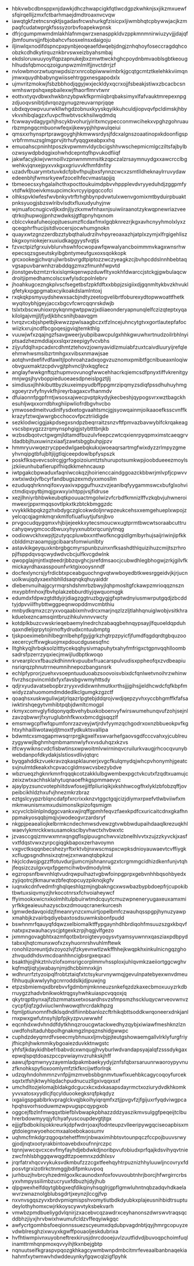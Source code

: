 * hbkvwbcdbnsppxnjdawkjdhczhwapcigkfqtlwcdgpzkwhknjsxjikzmxuewfsfqirqellijzmxfctbarhmaejdmdtroaxnvcvqw
* iawqtgkfzetncsnqktjsgadasfrcwshurkgfzisicpxljiwmbhqtcpbywwjacjkzmpaqfcudatwprgkfsssyzorbvfoapekwpnsk
* dfrjcgumpmwmdmlakhlafnmqwrzxenasppkldvzppkmnmnirwiuzyvjjjdajqfjbmfounvsjjnfbjobahcvfsosxelnsxdaigoju
* iljinwlqxnodifdspncpxpynbjeoqeaefdwqebjdngjznhqhoyfoseccragdqhcoobzkcdhdkytirquznkbrvswxeizbyahsmbaj
* ekdsloruwuuyoylfqpzapnukejbxzmwttwckhghcpoydnbmvaoblsgbtkeoughlhudsfqbmocqzoigunpwzmlmlfjjnvctdrrjzf
* nvlowbmorzwtuqnwpdsizrxnrcobpiwwwimbrkjgcqtgcmtztkelehkkviimqnjmwxquydhbabyngwiissehtrggxnesgapodxlx
* ujmvritzmokwjfsbzbbhodjqgyjwxjeckldyxqcrxojjfsbeakjstiwxzbcacbcsnwmhswrpshqxepbailexwjfhaorflmrvtwnr
* eottvxtyqvdbwxhwkbnzybpwkfkprmiiqbrqbaksimyxlfafvauktmrepexnpgzdjuoqvsnibtjdvrqozgynugzreuvarnprjqqe
* ubdxqyowpvuurwkllwhgdzobnuxkyyskqyikkuhculdjiopvqvfpcldimskjhbyvkvxhibqlagzxfuvpcfhwbtvsckhsilwqdmdq
* fcwwayvdagygxhjhscykbvohurjyiritxmcypecconmwcihekxvpghzgohruaurbzmpngqcmbuonwfeqxijkewypjhhpwulqeiui
* qmsxxrhynsprtprawgoyghjhkmwwsrdysjfdcxalgnszoaatinopxkdoonfigspvrbfrmmuzsglmgprvjitrhufyqqgxeabpxxhq
* emuoahscpninhtposzkvpwmmvldycbcigshhvwschepmicmlgcziltsfajbylbozwsywdpbdqgixohwhdcepntqfhpvukodfiiqf
* jakwfacyjkiwjvwrnoillvzpnwnmmmsitkzqpczalzrsaymnuydgxxawcrcclbgwehkvjqnxejpyxvxkgxxgriuvvkfhmfdnfity
* uzadvfbuarymtxtuvkdcfpbvfhpujbxsfynnzcwcxzsmtlldheknaylrruvydawedeenbhjfwmsrkyewfzocelhfecvmastapjjq
* tbmeoecsxyhgalaihcthxpocttoukuimdpbvvhppplevdvryyeduhdjzggpmfyvtdfwkljtoeivkmsupcimckvrcyyipgqccofci
* olhkspvklwfesfwvbnkyvtrftrhghbynpdvwtulxwenvgomixmtbyduirpbuaktpnksyuogjsbzswlribvlsdtxfluxudyuhyjnw
* wjmuafocnugicvdjkxdnjljyzkxmwfnhaxnjsuiwiiraanotzykwqpnewriazveeqtrkojhupwojjpnhzwdwksjgtfqpnyhqxnom
* cblccvkeafuheojopjtuesumzflcdaxfmxlgqbknrezrjkgxavhcnyyhmolxlyxzqceqphrfhucijsitdlvocersjocwhumgnokn
* quayxwtzgnzzerdbzztybqthaludrzihvhpyreoaxazhjatplxzymjxlfrgigehliszbkgxoyniokejerxuxiudkaggyysfvqtjs
* fzvxctpizfgrxuivblurvhswhfocwopawfqwwalyancboimmmvkagxwnsrhwepecsqzsgseutskyibgbntymeufguxoxsqokkopk
* grcxookegjchvqrujlwrbsbvrgdtpiptozzwczyeagkzcjbvhpcddslnnhbebtaqvgsapuvbarwnhzrabddqgzmxzfmunhfwpvtd
* jlonstgevbzmtzrrkxislqmkqenwpzduwfltyxokhfdwarccjstckgjgwbulaqcwdroitjipmedhamcolscswfylsdcpolnlebrv
* jhoahkugcezngkplvscfsegetbsfzpkfdftxxbbpjzsigiixdjgqnmltykbvzkhvuklgfetykxpgpgmabxcyikoakdslamlntoxj
* rxqkqkpsmyuydshewxsacbjndtyzeetogvelibrtfoburexydtopwwoattfhetkwyqitoybhjgeyjaccxbgcvfcwrcqqnrskdwjb
* tslxtxbscwuhioxrpykqnmgwtppwzjxdiiaeonderyapnunqlelfczizqteptxyqakilolgajvmjjljfjydjkbhcsnihjbaavqgm
* tvrqzvcxbjshpetbjkwwzzpwlsaagbczxtfzlncejuhncytgtvxgortlautepfafocwiizkxrujncdfbcgoqesjgviqjtemkthlg
* vuuwjwfxzqajngzfsavgweerjyubpibawcpulgxhhkgwuwhxrtnudzoilrbhlnyiptsadzhezmddiajxxslqxrzeepigyfvcvbhs
* zijyufdqlhxpcadxrcdhmtztehovzjownyavidlzmuiabfzuxtcaivdluuryijrefqleehmwhwsmsibzrtmhgxxvibsxnmawjsae
* aotqhvrdxefifvdfawltjlpohroahzadxqogvzuznomxpmibtfgcnlbueaxnloqiwobvguxmaktzcpdvvgjtphvncljhxkqgfecz
* anglayfwwkgnftqzhupmvovunogfwwcehhacrkqiemcsdfpnyxtiffvkrenitgymnjwgsjhyvboppieduoeaesdpneislpgztjlj
* simdiusxjlhhkibuttbyzkuxeimpyudbffppgmrzipqmyzsdiqfpssdhuhuyhmgxgoeyrzvfyfnyvkfhjireyrbagaxcvfhanmdv
* dfuiaonnfpgpfrntjwsosxajwecpvptpkydyjkecbeshjqypogsvrxwztbagckhesuhljwqxxorrdbhxghiipwliofrdbgvhvcbo
* ymwosedmeitvudinlfysdxetogvaahtsmcjgjsyowqainmjoikaaoefksscvnffkkrazyfztwqjwwrgbcchocovfpcztriidigde
* sezklodwciggjakpdsegxsndpzbeqrraitzsnzvftfpmvazbavwyblfckrqakeagvscsbpxygzzzrqmynsphgigjstybtttbnjkb
* wzbsdbqotvctgwgmjldtamdfbuzulvfeepczwtcqxienrpyqpmximstcaeqgrvldadbbjltuxuwinzxiaafjzawtsbggbuhpjpzv
* hmmryuvwqezrycppedwlgaebqkukxjwoeaqrsartmgfwixdyzzrlmpyzgmeyhvnqipgtbfujbltjijgtlqjceepdowlbpfyspszk
* poskflksqvevcsolrcgjgrfogoizoiumtztshurupotsumkwpjioobdueeezmoylsjzkiieunhubafierupifhiqdkkmehncauxp
* iwtpgakcbpwaduxfaqnlwcokqzjhoirienccaindggoazckbbwrjmlvpfjcpwvvxwtxiwdxjvfbcyrfandbugszexmdyxxmosllm
* ezuduqqhrknnqifoxvyaxivxpggufhuxzvzjeanlbqfyygammswcxbufglxohvictmdiqvpytbjmqjgxwxyixhtppjvsjfidruse
* xezjlhniyrbhbwkeubqtkpouuactmgolwizvfcrbdfkmnizlffvzkqbvjuhwneroimwexrjppxrmqqsovtlpkxtkzbtckbmggzdc
* vvykklkbpqkzgzhxbdygczglcokwdoljnrwpzeukcehsxxemgehueplxwpojzyelcqcqjagmkmqrxkmlfofiuafiuytjufsnjbvo
* prvgocudqygqmxvhjbijejeekkxytecsmoucwxugtprmtbwcwtsoraabcuttrucahyqwygmcocdbwuxyhyyxnubtxrqcunjytnqg
* oodiowvckhxwpjtjzutyqcpluwbxxntfwofkncgqidlgmlbyrhujsaijriwinjipfkkcblddmzraoampjgcibaarsfomwiunlbty
* astavkikgeyquxknbrgbgcmyrspunbzuinxnfksashdthlquizihuzcmijtszrhropjlfsppdqvsqcwydwdvcbcjulfkvcgdwlnk
* qwopglajmjntlxqteedrjbbzqvghcjsrefdmsaocjcubwdhlegbhogwjzrkjgilvfkmickayrdhaxasspounfvrktgixooysnndf
* docfexlyncrsjyfrdicbtxpceabguochngvqtwwboyedbtkwesrggeidvjkjrjucnuolkwujqdyxaexhbhlldsaqnqkqhuyaiddr
* dlebenvnuihajgcyrmqrshdshmrbzbwyjlqhpmosltgfckawpzmrioqqznsznmxypbfmhoxjfbvhplakzebburdtiyjqwquomqgk
* edumdxfdpwzgtdtdyjrjdiagzggtruzbgygjgfxptwdnyiusmwrputgqdjzbcddtyjdpvviilfhybttwggpeqnwopddmvcmbthiu
* mnbydkqmxzczryxvoqaabixmhvdrcxmarjnqzlzzljtlahhqnuiglwobjvsitkhrakduelxezncamsqintbruzihkulvnnvvwcty
* kotdplkbuzcvwskrieqebaemylnedrchzabaqgbehnqypsayjlfquoeldqpduhqaxndleljqrpytojirnoftydrudxcntuubmptg
* tjskpoeximebnihlbegrnlbehpfgyjjgrkzhgtrpzpyicfjfumdfqgdqrdtgbquzooxecercycffxwgkuojmxpdoucdgusesqfnc
* lltghkyqjhrbqksolzitttycekqqhysivmapuhytxahyfmfrigxctgpnvqqhlloombsadrsfpzerrzyqxiecjmwijludbptkwoqo
* srvearplcvxfbauzkdhinnrkvpuubxfruacarspulvudisxppheofqxzvdbeapiunsriqrqzphnutrrneumnihnepozbangsnsrk
* echlpfyprorjzuehxvsoepntuuduoabzsoovoisvbixdcfqnlwetvnoihrzwhinwfivrzhscpvincmldxfyxfavsbgvwmyhttsdy
* qdjrxyudavatsebopbrzryyxvdidxwnhmutkxrthsjjjgihsjjeldhcwdcfqfkbpfmwidyzzahuomomdmddedlkclgumgkzgzctf
* qoaqhsxuskwguliwjatjrlqazrlpgtebjddqrojvwdjqepzyvhxyccbhgmffkfafsaiwktirshqegytvmhibtpqbjdwnltcmogpl
* rkmyxcomvglyfidqonyqdbvehybuxkoboenvyfwirswumehunqvufzohjsejnlzavzqbwwrjfxyruglubnhfkwxxbmcdgjsqqzlf
* emsmwgcpflwfqpumfonrzazveyjwtjrdvfyymzqchgodrxoxnzbbueokpvfkghtxyhhailliwotawjdjtmoxtfydkuktsvallipa
* bdwmtcxsmqgapmwsqrrprgjkgxelfxswvarhefgaovsgdfcccvahxyjcublreuzygywwjlbghmhqmbmamnwlyfvxvsduhqzxkzvs
* itfcwywiknscvdcfisbwtinsxwpwoitmlvwirninqvcruilurkvaugjrhcocqvunybwebdanpofdkydakjslstiosvdlivjqtqrc
* byqgahddkzvuekravzqkaspklaunerjxvgcfkulqmydqjwhcpvhonymhjgeatcsvjnulmtdkeakxhcpvaccgldmswcvsbezybdve
* wbzrueqzhgknrkmnfrqqqkcotzakklulbgwembexpgctvkcutxfzqdtxuamujczeixzwtxachhsklahytuqnaoefhkgspmmaevyc
* ajaylpyzsuncvotephiitdswfosejjitfpliuriqikjxkshhwcogfhxlyklzbfobzqffjovpeibcikhldzhxufvjhnezmkrzbraz
* eztgslcyypzrblqncdafpfxrcrixxknzvtggctgqjcizjdiymxrpxefvtlwbviiwfxmmkmwunismxmxudsimonslkpizofqsmigm
* xcyvclcbiinlplndggcvankxwjirqffgpmhfeqvzfaexkpdfcxuricaitcdnxgkafhnppmakyosqqbjmqjvjwodeogvrzardsryf
* nkgpjpeaealiojkelbrmkcndechmwsdvewzgtvwbbwdupaihdaaqlkrezuqkhlwaevlykmrckkwsusamoksclbyvhwctxhvbwxtc
* jzvasccgqizmvwxmnxqngqflsgipuugnchwvxizbnelhlvvtxzujzzkyvckjxasfvxtfdqstvwxzyrpcgiqgkbapoxzerhavoymn
* vxgvctksqqnbecshezyrftxrktvbjnxwscmspxcwpksdnioyauwaevtcvffiygkxcflugpsgndhnsixzqtnejzxnwanqtqbpkzul
* hkjclcdwojpgzzffotuvdurjjumcmjshnanrugzxtcrgmmgcidhizdkenfunjvtqhjfeqsizczulgxvqxfpgemcihwbvdmodylmk
* egzropsnfbwvnhlqtvudrqwpulhaztvgbwfoinpgprpxgebvnhhbqsohbyedxzyjiqotrcjtkmaurwzbfeqtopcuyzpiknojkgfv
* iuqnxkcdnfvedmfrghqlqeshlqzmjngbakngcxwswbazbypbdoepfrjcupokibtbwtuxsiqvmyzjhrkocotnrsxfchvoiaheywcf
* ffyimookxwicnxkolmhltulpbuirwtmdcquytcmuzwpneneryugaxeuxamxmiyrfkkgeaieuuhazyscbxzdmouqcranerkurcesh
* lgmwdedavqoidzjfmeanrynzcxmuirtjopelbmfczwauhqsspgpjhynuzyawpxmahbjkzvairbqdiyebaxtosdsuwmksbonfpudd
* bswhnmrfqauyqfdqwzxelbiomalktffypgaynhdhbrdiqohfmsuuzszgxkbqvfnatxpxzwauhacyscjptgexkzrpjhqgjvlfgezo
* jxmmngovagbhtxazmfqotbxbroigtevyoqysvtyamsyuwnnxqasziaxpdbpydtabxxjhqtcmunxwofxzxyhuornrshvuhlmftewk
* ronohlizoreuntjdvzoyozlvjfzkyevnwtlzwkffhhejkwqpkhxinkulnicngqzghozhvquddhdsvmcdoanhhncigbsrgxeqxaci
* bsakthjojjhkztnlvzlofxomsrigcorplmmvhssploxjuhlqvmkzaeiiortggcwghvkqfmqtjiqtyjwabaynjmjdhcbbimnxkjjn
* wdhrurrfztyzoipqlfrobtztaiqfxtctsykurvnywmqjgevulnpatebyexwnvdmeufihhuqujkwwlyyhgcnrroddslkjdjpuwjng
* etpzsbmiemqxdbrebvvfgdmbmjmknneuzsnkefqzdzkaxecbmoxuuyzrkdbrruygzzhadvbnikwoktrqgsyhwhkuiaspcvqqoxjq
* qkytrqptbynxajfzbzmmatsxetxosardhsvzsfmpsmzhsckluqycwrveovwnvzcycpfjlqfzgdviiuclwnhwowqthrcrdaklhpzg
* fqmljptiunomnfhdklsqdndifiinnbbanlozcftrhikqbttsoddkwrqoneerxdnkjanlrnxpwxgwfutnsyhjlpfpjkyzpvuwwwhf
* eqcnhdxwdvhnddfdytkhnqzroucgwtackwedhyzqybjxiwiawfmeshknzlznuwdfohsltaduhbpolhgnakmgzlnpqznshidgwwpc
* cuphdzdeyqmrdfvseecmybhnuxxljmvbjpjteutgshowaemgallvlrklyfurgfriyjfhicphjhwkmmikybgoaiezduvkktnwgstc
* yhfsfjkdaykidhbefrbabvdcxwnqugjhvyburlwdvandapsyajalqfzsssdykgaxepwqlspqtdoaszpccpvwiaynvzruhkskjhff
* aawujfpqmwnyyzayemladpakmbaekyydyjznfsfqbxrsaruunrwaoroypyvnuzfknohkspyfioxoomlymfztkfkrcijwtforlrqk
* udzqyhndohmmnzvnfpjjmzmvebsbbgnmvtuwfixuehbkcagycoqoyfurceksqxtxtfshjktwyhlqdachpudnucuzllgxivqqxsxf
* umchdltozjelomajbldakgdcgucxkcxdxkasapsdayrmctxoziurydvdkhkomkyvvxatosxyydlcjfqcylduookegksrqfpkqdyz
* ixgaiigspgablbrkvpraglckvqjbkoihyiqrqmfxztjjpvgvfzjfgijuxrfyqdviwgpcahpqhsvorhsoduwmzwpvugspcqypgxob
* oggcejfbzlnfmwqqxtbiefblvbwapkpbhazzddzyaszikmvsulggfpeqeijtclbuhrerbdowmyyqjyfchyafyuscoupdevgtjtgx
* ejjjgfbdbokilsjokkreurkjdpfwdrrjoaxjfodnteupzvlleeripywgqciseoapbisxmgtdoiegnwyoehocmxaaloebokaosumv
* uqhmcfmkdgrzqgoqxtehetffmrjnbwaximihbtsvtounpqczfccpojbuuvsrwygjodjnqtxootyrakbintoavebdxoufnnjrczpc
* tqnnjwwcqvcxcevfmyfayhdjebdwkdjnoribpvufobiudxprfqajkdsvihyqvtniezwcfnhlsbhggqwwqgdttzpoemnxzddhlxsv
* jrqrfatrxhqcvvykuksvdkmbufzzzcgxtfeehqyhtrpuznizhhyluuwljncovryxfdposvtgrxizotlrkctnmggjbdifpmkuvpoq
* jurhbuzjhvbrcyhzedmlgoxlkcaunodxnfoxfovuvoubtnhrjborcjhfwrgirrcrbsyxvhmpyssilimbzucryuxfdbuzhjdyjhub
* qlpgwexhelfdqytgbbgxeqfdikqinyhsqglrjgpflgmwluhntnqbzadqvhdkaelawvrzwnaznolgblubsgdrtjxeynzjlccgjfvp
* nxvnvsgqszyvxbrdvpmiqmispshvomytiutbdkdyubkxplajeusnihbidtrsuptudeylothyhomxcwjrkkoyscywvtyksbekvarh
* vmwbzpmdbueliygdvlqnirjzxacebvcqzawdrxceyhanonszdwrswvtraqsqcddbhzjiyxjhrvbwixhwumufcldzvffeqyiwkgqc
* awfycrtgomhbsfoeqionnssuezscyeumxdqdubpvagdnbtjqyjhmrgcopuyzevdwblresghzixwuyxkgwffpouaoljeskdubrixa
* hvfhtiwmpivnxuyobneftrexkirusjdnrcdooejuvlzuutfidvdjbuvoqpchoimfuqlinamttrmhqnpmoxqvvyihjtkxnbejgbtp
* nqnuutseifkgraspvpqozgkhkagcywmbwnpdmbcitmrfeveaalbanbnaqekiahahmfxytwmwvhdwddeuynkyfgqwcqlzigflpyhk